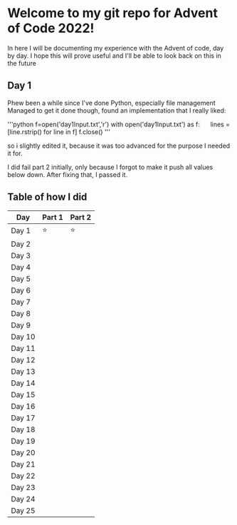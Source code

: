 # Welcome to my git repo for Advent of Code 2022!
 In here I will be documenting my experience with the Advent of code, day by day.
 I hope this will prove useful and I'll be able to look back on this in the future

## Day 1
Phew been a while since I've done Python, especially file management
Managed to get it done though, found an implementation that I really liked:

'''python
    f=open('day1Input.txt','r')
    with open('day1Input.txt') as f:
        lines = [line.rstrip() for line in f]
    f.close()
'''

so i slightly edited it, because it was too advanced for the purpose I needed it for.

I did fail part 2 initially, only because I forgot to make it push all values below down. After fixing that, I passed it.









## Table of how I did

Day   |Part 1| Part 2|
------|------|-------|
Day 1 |  ⭐  |  ⭐  |
Day 2 |      |       |
Day 3 |      |       |
Day 4 |      |       |
Day 5 |      |       |
Day 6 |      |       |
Day 7 |      |       |
Day 8 |      |       |
Day 9 |      |       |
Day 10|      |       |
Day 11|      |       |
Day 12|      |       |
Day 13|      |       |
Day 14|      |       |
Day 15|      |       |
Day 16|      |       |
Day 17|      |       |
Day 18|      |       |
Day 19|      |       |
Day 20|      |       |
Day 21|      |       |
Day 22|      |       |
Day 23|      |       |
Day 24|      |       |
Day 25|      |       |